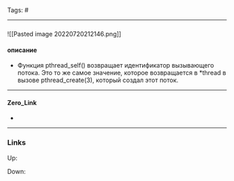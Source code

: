 Tags: #
***
###
![[Pasted image 20220720212146.png]]

#### описание
- Функция pthread_self() возвращает идентификатор вызывающего потока. Это то же самое значение, которое возвращается в *thread в вызове pthread_create(3), который создал этот поток.

***
#### Zero_Link
- 
***
### Links
Up:

Down:


